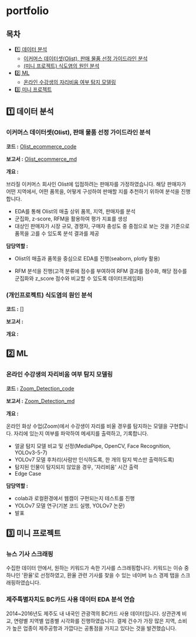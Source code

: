 # portfolio
## 목차
- [1️⃣ 데이터 분석](https://github.com/aimaimee/portfolio#%ED%94%84%EB%A1%9C%EC%A0%9D%ED%8A%B8%EB%8D%B0%EC%9D%B4%ED%84%B0-%EB%B6%84%EC%84%9D)
  - [이커머스 데이터셋(Olist), 판매 물품 선정 가이드라인 분석](https://github.com/aimaimee/portfolio#%EC%9D%B4%EC%BB%A4%EB%A8%B8%EC%8A%A4-%EB%8D%B0%EC%9D%B4%ED%84%B0%EC%85%8Bolist-%ED%8C%90%EB%A7%A4-%EB%AC%BC%ED%92%88-%EC%84%A0%EC%A0%95-%EA%B0%80%EC%9D%B4%EB%93%9C%EB%9D%BC%EC%9D%B8-%EB%B6%84%EC%84%9D)
  - [(미니 프로젝트) 식도염의 원인 분석](https://github.com/aimaimee/portfolio#%EA%B0%9C%EC%9D%B8%ED%94%84%EB%A1%9C%EC%A0%9D%ED%8A%B8-%EC%8B%9D%EB%8F%84%EC%97%BC%EC%9D%98-%EC%9B%90%EC%9D%B8-%EB%B6%84%EC%84%9D)
- [2️⃣ ML](https://github.com/aimaimee/portfolio#%ED%94%84%EB%A1%9C%EC%A0%9D%ED%8A%B8ml)
  - [온라인 수강생의 자리비움 여부 탐지 모델링](https://github.com/aimaimee/portfolio#%EC%98%A8%EB%9D%BC%EC%9D%B8-%EC%88%98%EA%B0%95%EC%83%9D%EC%9D%98-%EC%9E%90%EB%A6%AC%EB%B9%84%EC%9B%80-%EC%97%AC%EB%B6%80-%ED%83%90%EC%A7%80-%EB%AA%A8%EB%8D%B8%EB%A7%81)
- [3️⃣ 미니 프로젝트](https://github.com/aimaimee/portfolio#3%EF%B8%8F%E2%83%A3-%EB%AF%B8%EB%8B%88-%ED%94%84%EB%A1%9C%EC%A0%9D%ED%8A%B8)

## 1️⃣ 데이터 분석
### 이커머스 데이터셋(Olist), 판매 물품 선정 가이드라인 분석
__코드 :__ [Olist_ecommerce_code](https://github.com/aimaimee/portfolio/tree/main/olist_ecommerce/olist_code)

__보고서 :__ [Olist_ecommerce_md](https://github.com/aimaimee/portfolio/blob/main/olist_ecommerce/README.md)

__개요 :__ 

브라질 이커머스 회사인 Olist에 입점하려는 판매자를 가정하였습니다. 해당 판매자가 어떤 지역에서, 어떤 품목을, 어떻게 구성하여 판매할 지를 추천하기 위하여 분석을 진행합니다.

- EDA를 통해 Olist의 매출 상위 품목, 지역, 판매자를 분석
- 군집화, z-score, RFM을 활용하여 평가 지표를 생성
- 대상인 판매자가 시장 규모, 경쟁자, 구매자 충성도 중 중점으로 보는 것을 기준으로 품목을 고를 수 있도록 분석 결과를 제공

__담당역할 :__

- Olist의 매출과 품목을 중심으로 EDA를 진행(seaborn, plotly 활용)

- RFM 분석을 진행(고객 분류에 점수를 부여하여 RFM 결과를 점수화, 해당 점수를 군집화와 z_score 점수와 비교할 수 있도록 데이터프레임화)

### (개인프로젝트) 식도염의 원인 분석
__코드 :__ []

__보고서 :__

__개요 :__



## 2️⃣ ML
### 온라인 수강생의 자리비움 여부 탐지 모델링
__코드 :__ [Zoom_Detection_code](https://github.com/aimaimee/portfolio/tree/main/Zoom_Detection/Zoom_Detection_code)

__보고서 :__ [Zoom_Detection_md](https://github.com/aimaimee/portfolio/tree/main/Zoom_Detection)

__개요 :__

온라인 화상 수업(Zoom)에서 수강생이 자리를 비울 경우를 탐지하는 모델을 구현합니다. 자리에 있는지 여부를 파악하여 메세지를 출력하고, 기록합니다.
- 얼굴 탐지 모델 비교 및 선정(MediaPipe, OpenCV, Face Recognition, YOLOv3-5-7)
- YOLOv7 모델 후처리(사람만 인식하도록, 한 개의 탐지 박스만 출력하도록)
- 탐지된 인물이 탐지되지 않았을 경우, '자리비움' 시간 출력
- Edge Case

__담당역할 :__
- colab과 로컬환경에서 웹캠이 구현되는지 테스트를 진행
- YOLOv7 모델 연구(기본 코드 실행, YOLOv7 논문)
- 발표

## 3️⃣ 미니 프로젝트
### 뉴스 기사 스크래핑
수집한 데이터 안에서, 원하는 키워드가 속한 기사를 스크래핑합니다. 키워드는 이슈 중 하나인 '환율'로 선정하였고, 환율 관련 기사를 찾을 수 있는 네이버 뉴스 경제 탭을 스크래핑하였습니다.

### 제주특별자치도 BC카드 사용 데이터 EDA 분석 연습
2014~2016년도 제주도 내 내국인 관광객의 BC카드 사용 데이터입니다. 상관관계 비교, 연령별 지역별 업종별 시각화를 진행하였습니다. 결제 건수가 가장 많은 지역, 소비가 높은 업종이 제주공항과 가깝다는 공통점을 가지고 있다는 것을 발견했습니다.
